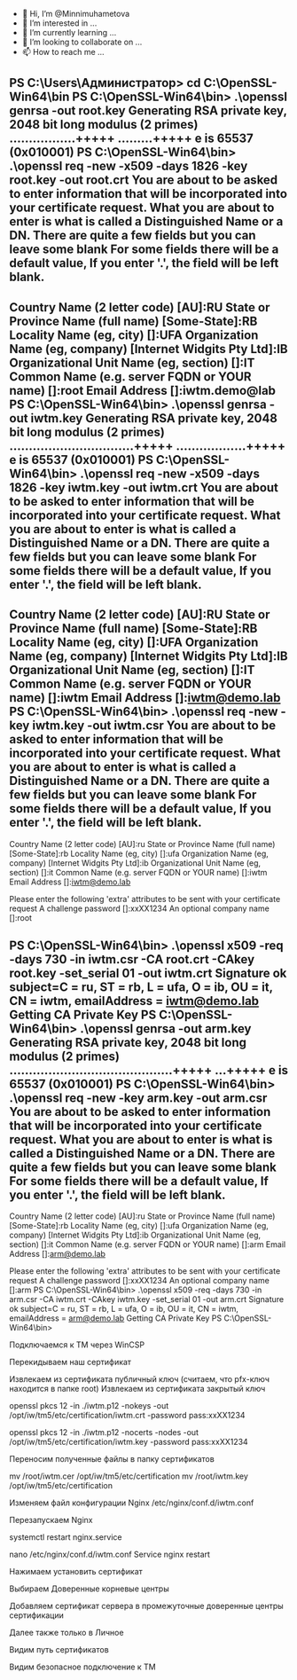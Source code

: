 - 👋 Hi, I’m @Minnimuhametova
- 👀 I’m interested in ...
- 🌱 I’m currently learning ...
- 💞️ I’m looking to collaborate on ...
- 📫 How to reach me ...

<!---
Minnimuhametova/Minnimuhametova is a ✨ special ✨ repository because its `README.md` (this file) appears on your GitHub profile.
You can click the Preview link to take a look at your changes.
--->
PS C:\Users\Администратор> cd C:\OpenSSL-Win64\bin
PS C:\OpenSSL-Win64\bin> .\openssl genrsa -out root.key
Generating RSA private key, 2048 bit long modulus (2 primes)
.................+++++
.........+++++
e is 65537 (0x010001)
PS C:\OpenSSL-Win64\bin>  .\openssl req -new -x509 -days 1826 -key root.key -out root.crt
You are about to be asked to enter information that will be incorporated
into your certificate request.
What you are about to enter is what is called a Distinguished Name or a DN.
There are quite a few fields but you can leave some blank
For some fields there will be a default value,
If you enter '.', the field will be left blank.
-----
Country Name (2 letter code) [AU]:RU
State or Province Name (full name) [Some-State]:RB
Locality Name (eg, city) []:UFA
Organization Name (eg, company) [Internet Widgits Pty Ltd]:IB
Organizational Unit Name (eg, section) []:IT
Common Name (e.g. server FQDN or YOUR name) []:root
Email Address []:iwtm.demo@lab
PS C:\OpenSSL-Win64\bin> .\openssl genrsa -out iwtm.key
Generating RSA private key, 2048 bit long modulus (2 primes)
................................+++++
..................+++++
e is 65537 (0x010001)
PS C:\OpenSSL-Win64\bin>  .\openssl req -new -x509 -days 1826 -key iwtm.key -out iwtm.crt
You are about to be asked to enter information that will be incorporated
into your certificate request.
What you are about to enter is what is called a Distinguished Name or a DN.
There are quite a few fields but you can leave some blank
For some fields there will be a default value,
If you enter '.', the field will be left blank.
-----
Country Name (2 letter code) [AU]:RU
State or Province Name (full name) [Some-State]:RB
Locality Name (eg, city) []:UFA
Organization Name (eg, company) [Internet Widgits Pty Ltd]:IB
Organizational Unit Name (eg, section) []:IT
Common Name (e.g. server FQDN or YOUR name) []:iwtm
Email Address []:iwtm@demo.lab
PS C:\OpenSSL-Win64\bin>  .\openssl  req -new -key iwtm.key -out iwtm.csr
You are about to be asked to enter information that will be incorporated
into your certificate request.
What you are about to enter is what is called a Distinguished Name or a DN.
There are quite a few fields but you can leave some blank
For some fields there will be a default value,
If you enter '.', the field will be left blank.
-----
Country Name (2 letter code) [AU]:ru
State or Province Name (full name) [Some-State]:rb
Locality Name (eg, city) []:ufa
Organization Name (eg, company) [Internet Widgits Pty Ltd]:ib
Organizational Unit Name (eg, section) []:it
Common Name (e.g. server FQDN or YOUR name) []:iwtm
Email Address []:iwtm@demo.lab

Please enter the following 'extra' attributes
to be sent with your certificate request
A challenge password []:xxXX1234
An optional company name []:root

PS C:\OpenSSL-Win64\bin>  .\openssl x509 -req -days 730 -in iwtm.csr -CA root.crt -CAkey root.key -set_serial 01 -out iwtm.crt
Signature ok
subject=C = ru, ST = rb, L = ufa, O = ib, OU = it, CN = iwtm, emailAddress = iwtm@demo.lab
Getting CA Private Key
PS C:\OpenSSL-Win64\bin> .\openssl genrsa -out arm.key
Generating RSA private key, 2048 bit long modulus (2 primes)
..........................................+++++
...+++++
e is 65537 (0x010001)
PS C:\OpenSSL-Win64\bin> .\openssl  req -new -key arm.key -out arm.csr
You are about to be asked to enter information that will be incorporated
into your certificate request.
What you are about to enter is what is called a Distinguished Name or a DN.
There are quite a few fields but you can leave some blank
For some fields there will be a default value,
If you enter '.', the field will be left blank.
-----
Country Name (2 letter code) [AU]:ru
State or Province Name (full name) [Some-State]:rb
Locality Name (eg, city) []:ufa
Organization Name (eg, company) [Internet Widgits Pty Ltd]:ib
Organizational Unit Name (eg, section) []:it
Common Name (e.g. server FQDN or YOUR name) []:arm
Email Address []:arm@demo.lab

Please enter the following 'extra' attributes
to be sent with your certificate request
A challenge password []:xxXX1234
An optional company name []:arm
PS C:\OpenSSL-Win64\bin> .\openssl x509 -req -days 730 -in arm.csr -CA iwtm.crt -CAkey iwtm.key -set_serial 01 -out arm.crt
Signature ok
subject=C = ru, ST = rb, L = ufa, O = ib, OU = it, CN = iwtm, emailAddress = arm@demo.lab
Getting CA Private Key
PS C:\OpenSSL-Win64\bin>

Подключаемся к ТМ через WinCSP

Перекидываем наш сертификат


Извлекаем из сертификата публичный ключ (считаем, что pfx-ключ находится в папке root)
Извлекаем из сертификата закрытый ключ


openssl pkcs 12 -in ./iwtm.p12 -nokeys -out /opt/iw/tm5/etc/certification/iwtm.crt -password pass:xxXX1234




openssl pkcs 12 -in ./iwtm.p12 -nocerts -nodes -out /opt/iw/tm5/etc/certification/iwtm.key -password pass:xxXX1234


Переносим полученные файлы в папку сертификатов


mv /root/iwtm.cer /opt/iw/tm5/etc/certification
mv /root/iwtm.key /opt/iw/tm5/etc/certification


Изменяем файл конфигурации Nginx /etc/nginx/conf.d/iwtm.conf

Перезапускаем Nginx

systemctl restart nginx.service


nano /etc/nginx/conf.d/iwtm.conf
Service nginx restart


Нажимаем установить сертификат


Выбираем Доверенные корневые центры



Добавляем сертификат сервера в промежуточные доверенные центры сертификации


Далее также только в Личное






Видим путь сертификатов



Видим безопасное подключение к ТМ


